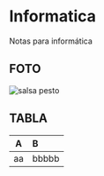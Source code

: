# Informatica 
Notas para informática
## FOTO
![salsa pesto](C:\Users\Alumno\Downloads\pesto.jfif)
## TABLA
|A|B|
|:-:|:-|
|aa|bbbbb|
